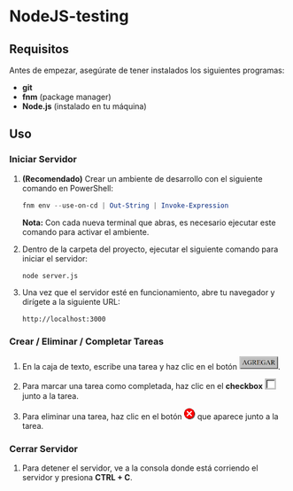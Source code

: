 # NodeJS-testing

## Requisitos

Antes de empezar, asegúrate de tener instalados los siguientes programas:

- **git**
- **fnm** (package manager)
- **Node.js** (instalado en tu máquina)

## Uso

### Iniciar Servidor

1. **(Recomendado)** Crear un ambiente de desarrollo con el siguiente comando en PowerShell:

    ```powershell
    fnm env --use-on-cd | Out-String | Invoke-Expression
    ```

    **Nota:** Con cada nueva terminal que abras, es necesario ejecutar este comando para activar el ambiente.

2. Dentro de la carpeta del proyecto, ejecutar el siguiente comando para iniciar el servidor:

    ```bash
    node server.js
    ```

3. Una vez que el servidor esté en funcionamiento, abre tu navegador y dirígete a la siguiente URL:

    ```
    http://localhost:3000
    ```

### Crear / Eliminar / Completar Tareas

1. En la caja de texto, escribe una tarea y haz clic en el botón  <img src="AGREGAR.png" alt="Agregar" width="70" />.

2. Para marcar una tarea como completada, haz clic en el **checkbox** <img src="checkbox.png" alt="Agregar" width="20" /> junto a la tarea.

3. Para eliminar una tarea, haz clic en el botón <img src="public/img/msg_error-0.png" alt="Agregar" width="20" /> que aparece junto a la tarea.

### Cerrar Servidor

1. Para detener el servidor, ve a la consola donde está corriendo el servidor y presiona **CTRL + C**.
